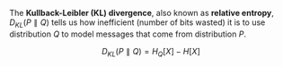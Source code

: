 The **Kullback-Leibler (KL) divergence**, also known as **relative entropy**, $D_{KL}(P \parallel Q)$ tells us how inefficient (number of bits wasted) it is to use distribution $Q$ to model messages that come from distribution $P$.

$$
D_{KL}(P \parallel Q) = H_Q[X] - H[X]
$$